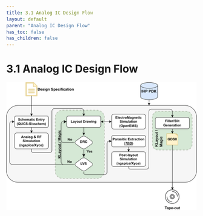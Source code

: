 ```yaml
---
title: 3.1 Analog IC Design Flow
layout: default
parent: "Analog IC Design Flow"
has_toc: false
has_children: false
---
```


# 3.1 Analog IC Design Flow

![image info](./images/aicd_flow.png)